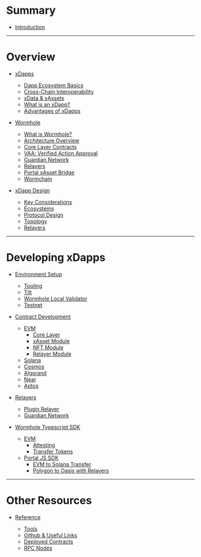 # Summary

- [Introduction](./introduction/introduction.md)

---

# Overview

- [xDapps](./dapps/0_xdappOverview.md)

  - [Dapp Ecosystem Basics](./dapps/1_defiBasics.md)
  - [Cross-Chain Interoperability](./dapps/2_crossChainInteroperability.md)
  - [xData & xAssets](./dapps/3_xdataxassets.md)
  - [What is an xDapp?](./dapps/4_whatIsanXdapp.md)
  - [Advantages of xDapps](./dapps/5_advantages.md)

- [Wormhole](./wormhole/0_wormholeOverview.md)

  - [What is Wormhole?](./wormhole/1_whatIsWormhole.md)
  - [Architecture Overview](./wormhole/2_architectureOverview.md)
  - [Core Layer Contracts](./wormhole/3_coreLayerContracts.md)
  - [VAA: Verified Action Approval](./wormhole/4_vaa.md)
  - [Guardian Network](./wormhole/5_guardianNetwork.md)
  - [Relayers](./wormhole/6_relayers.md)
  - [Portal xAsset Bridge](./wormhole/7_portalTokenBridge.md)
  - [Wormchain](./wormhole/8_wormchain.md)

- [xDapp Design](./dapps/architecture/0_dappDesign.md)

  - [Key Considerations](./dapps/architecture/1_keyConsiderations.md)
  - [Ecosystems](./dapps/architecture/2_ecosystems.md)
  - [Protocol Design](./dapps/architecture/3_protocolDesign.md)
  - [Topology](./dapps/architecture/4_topology.md)
  - [Relayers](./dapps/architecture/5_relayers.md)

---

# Developing xDapps

- [Environment Setup](./technical/env/environments.md)

  - [Tooling](./technical/env/tooling.md)
  - [Tilt](./technical/env/tilt.md)
  - [Wormhole Local Validator](./technical/env/wlv.md)
  - [Testnet](./technical/env/testnet.md)

- [Contract Development]()

  - [EVM]()
    - [Core Layer](./technical/evm/coreLayer.md)
    - [xAsset Module](./technical/evm/xassetLayer.md)
    - [NFT Module](./technical/evm/nftLayer.md)
    - [Relayer Module](./technical/evm/relayer.md)
  - [Solana]()
  - [Cosmos]()
  - [Algorand]()
  - [Near]()
  - [Aptos]()

- [Relayers]()

  - [Plugin Relayer](./technical/relayer/pluginRelayers.md)
  - [Guardian Network](./technical/relayer/guardianNetwork.md)

- [Wormhole Typescript SDK](./development/portal/overview.md)
  - [EVM]()
    - [Attesting](./development/portal/evm/attestingToken.md)
    - [Transfer Tokens](./development/portal/evm/tokenTransfer.md)
  - [Portal JS SDK](./development/portal/sdkjs/overview.md)
    - [EVM to Solana Transfer](./development/portal/sdkjs/evm-solana-transfer.md)
    - [Polygon to Oasis with Relayers](./development/portal/sdkjs/polygon-oasis-relayer.md)

---

# Other Resources

- [Reference]()

  - [Tools](./reference/tools.md)
  - [Github & Useful Links](./reference/github.md)
  - [Deployed Contracts](./reference/contracts.md)
  - [RPC Nodes](./reference/rpcnodes.md)
